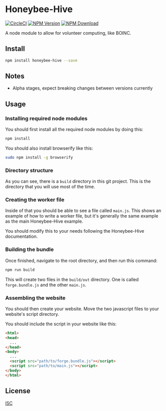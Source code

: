 # Honeybee-Hive
[![CircleCI][circleci-image]][circleci-link]
[![NPM Version][version-image]][npm-link]
[![NPM Download][download-image]][npm-link]

A node module to allow for volunteer computing, like BOINC.

## Install
```bash
npm install honeybee-hive --save
```

## Notes
* Alpha stages, expect breaking changes between versions currently

## Usage
### Installing required node modules
You should first install all the required node modules by doing this:
```bash
npm install
```

You should also install browserify like this:
```bash
sudo npm install -g browserify
```

### Directory structure
As you can see, there is a `build` directory in this git project. This is the directory that you will use most of the time.

### Creating the worker file
Inside of that you should be able to see a file called `main.js`. This shows an example of how to write a worker file, but it's generally the same example as the main Honeybee-Hive example.

You should modify this to your needs following the Honeybee-Hive documentation.

### Building the bundle
Once finished, navigate to the root directory, and then run this command:
```bash
npm run build
```

This will create two files in the `build/out` directory. One is called `forge.bundle.js` and the other `main.js`.

### Assembling the website
You should then create your website. Move the two javascript files to your website's script directory.

You should include the script in your website like this:
```html
<html>
<head>
  ...
</head>
<body>
  ...
  <script src="path/to/forge.bundle.js"></script>
  <script src="path/to/main.js"></script>
</body>
</html>
```

## License
[ISC][license-link]

[license-link]: https://github.com/Kurimizumi/Honeybee-Hive/blob/master/LICENSE.md
[circleci-image]: https://circleci.com/gh/Kurimizumi/Honeybee-Hive.svg?&style=shield
[circleci-link]: https://circleci.com/gh/Kurimizumi/Honeybee-Hive
[npm-link]: https://npmjs.org/package/honeybee-hive
[version-image]: https://img.shields.io/npm/v/honeybee-hive.svg
[download-image]: https://img.shields.io/npm/dm/honeybee-hive.svg
